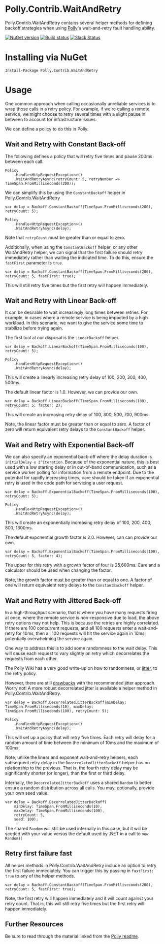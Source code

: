 # Polly.Contrib.WaitAndRetry

Polly.Contrib.WaitAndRetry contains several helper methods for defining backoff strategies when using [Polly](http://www.thepollyproject.org/)'s wait-and-retry fault handling ability.

[![NuGet version](https://badge.fury.io/nu/Polly.Contrib.WaitAndRetry.svg)](https://badge.fury.io/nu/Polly.Contrib.WaitAndRetry) [![Build status](https://ci.appveyor.com/api/projects/status/5v3bpgjkw4snv3no?svg=true)](https://ci.appveyor.com/project/Polly-Contrib/polly-contrib-waitandretry) [![Slack Status](http://www.pollytalk.org/badge.svg)](http://www.pollytalk.org)

# Installing via NuGet

    Install-Package Polly.Contrib.WaitAndRetry

# Usage

One common approach when calling occasionally unreliable services is to wrap those calls in a retry policy. For example, if we're calling a remote service, we might choose to retry several times with a slight pause in between to account for infrastructure issues.

We can define a policy to do this in Polly.

## Wait and Retry with Constant Back-off

The following defines a policy that will retry five times and pause 200ms between each call.

    Policy
        .Handle<HttpRequestException>()
        .WaitAndRetryAsync(retryCount: 5, retryNumber => TimeSpan.FromMilliseconds(200));

We can simplify this by using the `ConstantBackoff` helper in Polly.Contrib.WaitAndRetry

    var delay = Backoff.ConstantBackoff(TimeSpan.FromMilliseconds(200), retryCount: 5);

    Policy
        .Handle<HttpRequestException>()
        .WaitAndRetryAsync(delay);

Note that `retryCount` must be greater than or equal to zero.

Additionally, when using the `ConstantBackoff` helper, or any other WaitAndRetry helper, we can signal that the first failure should retry immediately rather than waiting the indicated time. To do this, ensure the `fastFirst` parameter is `true`.

    var delay = Backoff.ConstantBackoff(TimeSpan.FromMilliseconds(200), retryCount: 5, fastFirst: true);

This will still retry five times but the first retry will happen immediately.

## Wait and Retry with Linear Back-off

It can be desirable to wait increasingly long times between retries. For example, in cases where a remote service is being impacted by a high workload. In this scenario, we want to give the service some time to stabilize before trying again.

The first tool at our disposal is the `LinearBackoff` helper.

    var delay = Backoff.LinearBackoff(TimeSpan.FromMilliseconds(100), retryCount: 5);

    Policy
        .Handle<HttpRequestException>()
        .WaitAndRetryAsync(delay);

This will create a linearly increasing retry delay of 100, 200, 300, 400, 500ms. 

The default linear factor is 1.0. However, we can provide our own.

    var delay = Backoff.LinearBackoff(TimeSpan.FromMilliseconds(100), retryCount: 5, factor: 2);

This will create an increasing retry delay of 100, 300, 500, 700, 900ms.

Note, the linear factor must be greater than or equal to zero. A factor of zero will return equivalent retry delays to the `ConstantBackoff` helper. 

## Wait and Retry with Exponential Back-off

We can also specify an exponential back-off where the delay duration is `initialDelay x 2^iteration`. Because of the exponential nature, this is best used with a low starting delay or in out-of-band communication, such as a service worker polling for information from a remote endpoint. Due to the potential for rapidly increasing times, care should be taken if an exponential retry is used in the code path for servicing a user request.

    var delay = Backoff.ExponentialBackoff(TimeSpan.FromMilliseconds(100), retryCount: 5);

    Policy
        .Handle<HttpRequestException>()
        .WaitAndRetryAsync(delay);

This will create an exponentially increasing retry delay of 100, 200, 400, 800, 1600ms.

The default exponential growth factor is 2.0. However, can can provide our own.

    var delay = Backoff.ExponentialBackoff(TimeSpan.FromMilliseconds(100), retryCount: 5, factor: 4);

The upper for this retry with a growth factor of four is 25,600ms. Care and a calculator should be used when changing the factor.

Note, the growth factor must be greater than or equal to one. A factor of one will return equivalent retry delays to the `ConstantBackoff` helper. 

## Wait and Retry with Jittered Back-off

In a high-throughput scenario, that is where you have many requests firing at once, where the remote service is non-responsive due to load, the above retry options may not help. This is because the retries are highly correlated. If there are 100 concurrent requests, and all 100 requests enter a wait-and-retry for 10ms, then all 100 requests will hit the service again in 10ms; potentially overwhelming the service again.

One way to address this is to add some randomness to the wait delay. This will cause each request to vary slightly on retry which decorrelates the requests from each other.

The Polly Wiki has a very good write-up on how to randomness, or [jitter](https://github.com/App-vNext/Polly/wiki/Retry-with-jitter), to the retry policy.

However, there are still [drawbacks](https://github.com/App-vNext/Polly/issues/530) with the recommended jitter approach. Worry not! A more robust decorrelated jitter is available a helper method in Polly.Contrib.WaitAndRetry.

    var delay = Backoff.DecorrelatedJitterBackoff(minDelay: TimeSpan.FromMilliseconds(10), maxDelay: TimeSpan.FromMilliseconds(100), retryCount: 5);

    Policy
        .Handle<HttpRequestException>()
        .WaitAndRetryAsync(delay);

This will set up a policy that will retry five times. Each retry will delay for a random amount of time between the minimum of 10ms and the maximum of 100ms. 

Note, unlike the linear and exponent wait-and-retry helpers, each subsequent retry delay in the `DecorrelatedJitterBackoff` helper has no relationship to the previous. That is, the fourth retry delay may be significantly shorter (or longer), than the first or third delay.

Internally, the `DecorrelatedJitterBackoff` uses a shared `Random` to better ensure a random distribution across all calls. You may, optionally, provide your own seed value.

    var delay = Backoff.DecorrelatedJitterBackoff(
        minDelay: TimeSpan.FromMilliseconds(10), 
        maxDelay: TimeSpan.FromMilliseconds(100), 
        retryCount: 5, 
        seed: 100);

The shared `Random` will still be used internally in this case, but it will be seeded with your value versus the default used by .NET in a call to `new Random()`

## Retry first failure fast

All helper methods in Polly.Contrib.WaitAndRetry include an option to retry the first failure immediately. You can trigger this by passing in `fastFirst: true` to any of the helper methods.

    var delay = Backoff.ConstantBackoff(TimeSpan.FromMilliseconds(200), retryCount: 5, fastFirst: true);

Note, the first retry will happen immediately and it will count against your retry count. That is, this will still retry five times but the first retry will happen immediately.

## Further Resources

Be sure to read through the material linked from the [Polly readme](https://github.com/App-vNext/Polly/).